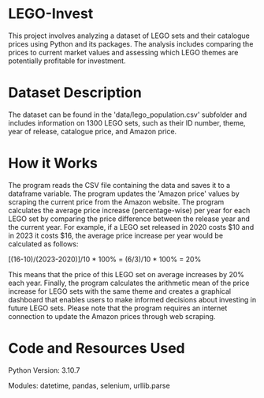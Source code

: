 # LEGO-Invest
 This project involves analyzing a dataset of LEGO sets and their catalogue prices using Python and its packages. The analysis includes comparing the prices to current market values and assessing which LEGO themes are potentially profitable for investment.

# Dataset Description
The dataset can be found in the 'data/lego_population.csv' subfolder and includes information on 1300 LEGO sets, such as their ID number, theme, year of release, catalogue price, and Amazon price.

# How it Works
The program reads the CSV file containing the data and saves it to a dataframe variable.
The program updates the 'Amazon price' values by scraping the current price from the Amazon website.
The program calculates the average price increase (percentage-wise) per year for each LEGO set by comparing the price difference between the release year and the current year. For example, if a LEGO set released in 2020 costs $10 and in 2023 it costs $16, the average price increase per year would be calculated as follows:

[(16-10)/(2023-2020)]/10 * 100% = (6/3)/10 * 100% = 20%

This means that the price of this LEGO set on average increases by 20% each year.
Finally, the program calculates the arithmetic mean of the price increase for LEGO sets with the same theme and creates a graphical dashboard that enables users to make informed decisions about investing in future LEGO sets.
Please note that the program requires an internet connection to update the Amazon prices through web scraping.

# Code and Resources Used
Python Version: 3.10.7

Modules: datetime, pandas, selenium, urllib.parse